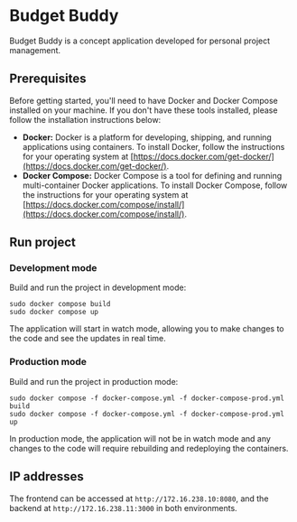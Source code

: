 # Budget Buddy
Budget Buddy is a concept application developed for personal project management.

## Prerequisites
Before getting started, you'll need to have Docker and Docker Compose installed on your machine. If you don't have these tools installed, please follow the installation instructions below:

- **Docker:** Docker is a platform for developing, shipping, and running applications using containers. To install Docker, follow the instructions for your operating system at [https://docs.docker.com/get-docker/](https://docs.docker.com/get-docker/).
- **Docker Compose:** Docker Compose is a tool for defining and running multi-container Docker applications. To install Docker Compose, follow the instructions for your operating system at [https://docs.docker.com/compose/install/](https://docs.docker.com/compose/install/).

## Run project
### Development mode
Build and run the project in development mode:
```
sudo docker compose build
sudo docker compose up
```

The application will start in watch mode, allowing you to make changes to the code and see the updates in real time. 

### Production mode

Build and run the project in production mode:
```
sudo docker compose -f docker-compose.yml -f docker-compose-prod.yml build
sudo docker compose -f docker-compose.yml -f docker-compose-prod.yml up
```
In production mode, the application will not be in watch mode and any changes to the code will require rebuilding and redeploying the containers.

## IP addresses 
The frontend can be accessed at `http://172.16.238.10:8080`, and the backend at `http://172.16.238.11:3000` in both environments.